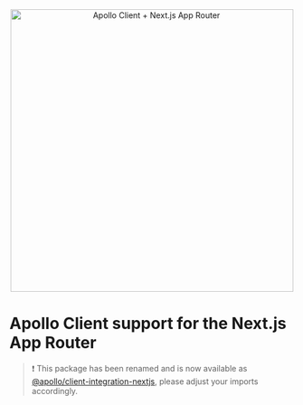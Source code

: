 <div align="center">
<img src="https://raw.githubusercontent.com/apollographql/apollo-client-integrations/main/banner.jpg" width="500" alt="Apollo Client + Next.js App Router" />
</div>

# Apollo Client support for the Next.js App Router

> ❗️ This package has been renamed and is now available as [@apollo/client-integration-nextjs](https://github.com/apollographql/apollo-client-integrations/blob/main/packages/nextjs), please adjust your imports accordingly.<br/>
